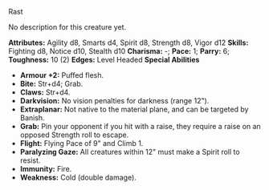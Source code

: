 Rast

No description for this creature yet.

**Attributes:** Agility d8, Smarts d4, Spirit d8, Strength d8, Vigor
d12
**Skills:** Fighting d8, Notice d10, Stealth d10
**Charisma:** -; **Pace:** 1; **Parry:** 6; **Toughness:** 10 (2)
**Edges:** Level Headed
**Special Abilities**
- **Armour +2:** Puffed flesh.
- **Bite:** Str+d4; Grab.
- **Claws:** Str+d4.
- **Darkvision:** No vision penalties for darkness (range 12").
- **Extraplanar:** Not native to the material plane, and can be targeted
by Banish.
- **Grab:** Pin your opponent if you hit with a raise, they require a
raise on an opposed Strength roll to escape.
- **Flight:** Flying Pace of 9" and Climb 1.
- **Paralyzing Gaze:** All creatures within 12" must make a Spirit roll
to resist.
- **Immunity:** Fire.
- **Weakness:** Cold (double damage).


